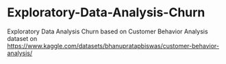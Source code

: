 # Exploratory-Data-Analysis-Churn
Exploratory Data Analysis Churn based on Customer Behavior Analysis dataset on https://www.kaggle.com/datasets/bhanupratapbiswas/customer-behavior-analysis/
